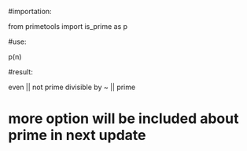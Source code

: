 #importation:

from primetools import is_prime as p

#use:

p(n)

#result:

even || not prime divisible by ~ ||  prime

# more option will be included about prime in next update
